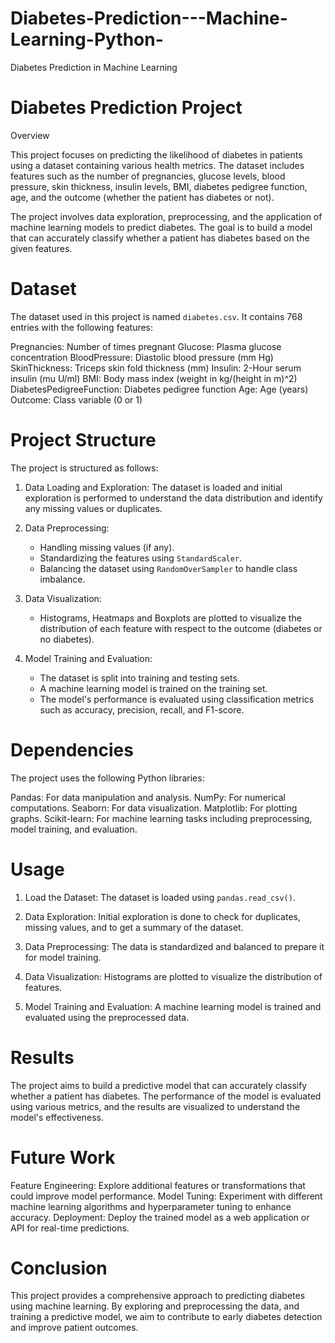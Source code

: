 # Diabetes-Prediction---Machine-Learning-Python-
Diabetes Prediction in Machine Learning 
# Diabetes Prediction Project

Overview

This project focuses on predicting the likelihood of diabetes in patients using a dataset containing various health metrics. The dataset includes features such as the number of pregnancies, glucose levels, blood pressure, skin thickness, insulin levels, BMI, diabetes pedigree function, age, and the outcome (whether the patient has diabetes or not).

The project involves data exploration, preprocessing, and the application of machine learning models to predict diabetes. The goal is to build a model that can accurately classify whether a patient has diabetes based on the given features.

# Dataset

The dataset used in this project is named `diabetes.csv`. It contains 768 entries with the following features:

 Pregnancies: Number of times pregnant
 Glucose: Plasma glucose concentration
 BloodPressure: Diastolic blood pressure (mm Hg)
 SkinThickness: Triceps skin fold thickness (mm)
 Insulin: 2-Hour serum insulin (mu U/ml)
 BMI: Body mass index (weight in kg/(height in m)^2)
 DiabetesPedigreeFunction: Diabetes pedigree function
 Age: Age (years)
 Outcome: Class variable (0 or 1)

# Project Structure

The project is structured as follows:

1. Data Loading and Exploration: The dataset is loaded and initial exploration is performed to understand the data distribution and identify any missing values or duplicates.

2. Data Preprocessing: 
   - Handling missing values (if any).
   - Standardizing the features using `StandardScaler`.
   - Balancing the dataset using `RandomOverSampler` to handle class imbalance.

3. Data Visualization: 
   - Histograms, Heatmaps and Boxplots are plotted to visualize the distribution of each feature with respect to the outcome (diabetes or no diabetes).

4. Model Training and Evaluation: 
   - The dataset is split into training and testing sets.
   - A machine learning model  is trained on the training set.
   - The model's performance is evaluated using classification metrics such as accuracy, precision, recall, and F1-score.

# Dependencies

The project uses the following Python libraries:

 Pandas: For data manipulation and analysis.
 NumPy: For numerical computations.
 Seaborn: For data visualization.
 Matplotlib: For plotting graphs.
 Scikit-learn: For machine learning tasks including preprocessing, model training, and evaluation.
 

# Usage

1. Load the Dataset: The dataset is loaded using `pandas.read_csv()`.

2. Data Exploration: Initial exploration is done to check for duplicates, missing values, and to get a summary of the dataset.

3. Data Preprocessing: The data is standardized and balanced to prepare it for model training.

4. Data Visualization: Histograms are plotted to visualize the distribution of features.

5. Model Training and Evaluation: A machine learning model is trained and evaluated using the preprocessed data.

# Results

The project aims to build a predictive model that can accurately classify whether a patient has diabetes. The performance of the model is evaluated using various metrics, and the results are visualized to understand the model's effectiveness.

# Future Work

Feature Engineering: Explore additional features or transformations that could improve model performance.
Model Tuning: Experiment with different machine learning algorithms and hyperparameter tuning to enhance accuracy.
Deployment: Deploy the trained model as a web application or API for real-time predictions.

# Conclusion

This project provides a comprehensive approach to predicting diabetes using machine learning. By exploring and preprocessing the data, and training a predictive model, we aim to contribute to early diabetes detection and improve patient outcomes.

